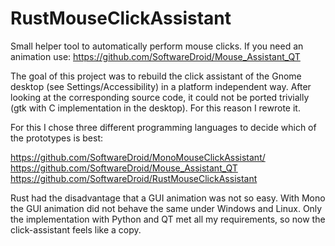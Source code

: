 # RustMouseClickAssistant
Small helper tool to automatically perform mouse clicks. If you need an animation use: https://github.com/SoftwareDroid/Mouse_Assistant_QT 

The goal of this project was to rebuild the click assistant of the Gnome desktop (see Settings/Accessibility) in a platform independent way.  After looking at the corresponding source code, it could not be ported trivially (gtk with C implementation in the desktop).  For this reason I rewrote it.

For this I chose three different programming languages to decide which of the prototypes is best:

https://github.com/SoftwareDroid/MonoMouseClickAssistant/
https://github.com/SoftwareDroid/Mouse_Assistant_QT
https://github.com/SoftwareDroid/RustMouseClickAssistant


Rust had the disadvantage that a GUI animation was not so easy.  With Mono the GUI animation did not behave the same under Windows and Linux.  Only the implementation with Python and QT met all my requirements, so now the click-assistant feels like a copy.
